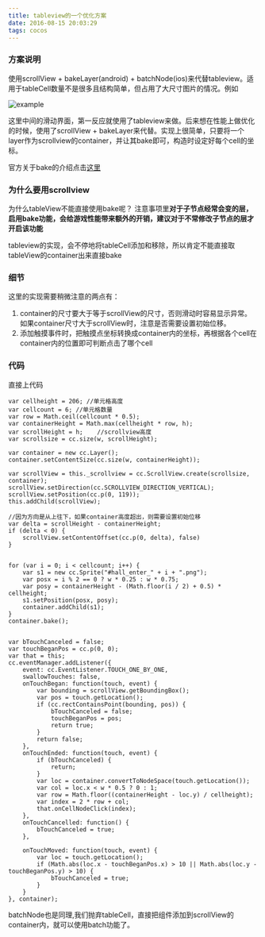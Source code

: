 ```yaml
---
title: tableview的一个优化方案
date: 2016-08-15 20:03:29
tags: cocos
---
```

### 方案说明

使用scrollView + bakeLayer(android) + batchNode(ios)来代替tableview。适用于tableCell数量不是很多且结构简单，但占用了大尺寸图片的情况。例如

![example](../images/720F3CD2-D65B-4F17-970F-797E8005AB6D.png)

这里中间的滑动界面，第一反应就使用了tableview来做。后来想在性能上做优化的时候，使用了scrollView + bakeLayer来代替。实现上很简单，只要将一个layer作为scrollview的container，并让其bake即可，构造时设定好每个cell的坐标。

官方关于bake的介绍点击[这里](http://www.cocos.com/doc/article/index?type=cocos2d-x&url=/doc/cocos-docs-master/manual/framework/html5/v3/bake-layer/zh.md)

### 为什么要用scrollview

为什么tableView不能直接使用bake呢？ 注意事项里**对于子节点经常会变的层， 启用bake功能，会给游戏性能带来额外的开销，建议对于不常修改子节点的层才开启该功能**

tableview的实现，会不停地将tableCell添加和移除，所以肯定不能直接取tableView的container出来直接bake

### 细节

这里的实现需要稍微注意的两点有：
1. container的尺寸要大于等于scrollView的尺寸，否则滑动时容易显示异常。如果container尺寸大于scrollView时，注意是否需要设置初始位移。
2. 添加触摸事件时，把触摸点坐标转换成container内的坐标，再根据各个cell在container内的位置即可判断点击了哪个cell 

### 代码

直接上代码

```
var cellheight = 206; //单元格高度
var cellcount = 6; //单元格数量
var row = Math.ceil(cellcount * 0.5);
var containerHeight = Math.max(cellheight * row, h);
var scrollHeight = h;    //scrollview高度
var scrollsize = cc.size(w, scrollHeight);

var container = new cc.Layer();
container.setContentSize(cc.size(w, containerHeight));

var scrollView = this._scrollview = cc.ScrollView.create(scrollsize, container);
scrollView.setDirection(cc.SCROLLVIEW_DIRECTION_VERTICAL);
scrollView.setPosition(cc.p(0, 119));
this.addChild(scrollView);

//因为方向是从上往下，如果container高度超出，则需要设置初始位移
var delta = scrollHeight - containerHeight;
if (delta < 0) {
    scrollView.setContentOffset(cc.p(0, delta), false)
}


for (var i = 0; i < cellcount; i++) {
    var s1 = new cc.Sprite("#hall_enter_" + i + ".png");
    var posx = i % 2 == 0 ? w * 0.25 : w * 0.75;
    var posy = containerHeight - (Math.floor(i / 2) + 0.5) * cellheight;
    s1.setPosition(posx, posy);
    container.addChild(s1);
}
container.bake();


var bTouchCanceled = false;
var touchBeganPos = cc.p(0, 0);
var that = this;
cc.eventManager.addListener({
    event: cc.EventListener.TOUCH_ONE_BY_ONE,
    swallowTouches: false,
    onTouchBegan: function(touch, event) {
        var bounding = scrollView.getBoundingBox();
        var pos = touch.getLocation();
        if (cc.rectContainsPoint(bounding, pos)) {
            bTouchCanceled = false;
            touchBeganPos = pos;
            return true;
        }
        return false;
    },
    onTouchEnded: function(touch, event) {
        if (bTouchCanceled) {
            return;
        }
        var loc = container.convertToNodeSpace(touch.getLocation());
        var col = loc.x < w * 0.5 ? 0 : 1;
        var row = Math.floor((containerHeight - loc.y) / cellheight);
        var index = 2 * row + col;
        that.onCellNodeClick(index);
    },
    onTouchCancelled: function() {
        bTouchCanceled = true;
    },

    onTouchMoved: function(touch, event) {
        var loc = touch.getLocation();
        if (Math.abs(loc.x - touchBeganPos.x) > 10 || Math.abs(loc.y - touchBeganPos.y) > 10) {
            bTouchCanceled = true;
        }
    }
}, container);
```

batchNode也是同理,我们抛弃tableCell，直接把组件添加到scrollView的container内，就可以使用batch功能了。